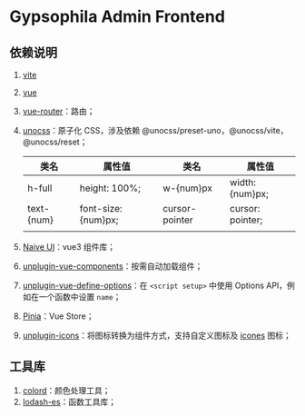 # Gypsophila Admin Frontend

## 依赖说明

1. [vite](https://cn.vitejs.dev/)

2. [vue](https://cn.vuejs.org/)

3. [vue-router](https://router.vuejs.org/zh/introduction.html)：路由；

4. [unocss](https://zhuanlan.zhihu.com/p/425814828?utm_medium=social&utm_oi=31225867665408)：原子化 CSS，涉及依赖 @unocss/preset-uno，@unocss/vite，@unocss/reset；

   | 类名       | 属性值              | 类名           | 属性值           |
   | ---------- | ------------------- | -------------- | ---------------- |
   | h-full     | height: 100%;       | w-{num}px      | width: {num}px;  |
   | text-{num} | font-size: {num}px; | cursor-pointer | cursor: pointer; |
   |            |                     |                |                  |

5. [Naive UI](https://www.naiveui.com/zh-CN/light)：vue3 组件库；

6. [unplugin-vue-components](https://github.com/antfu/unplugin-vue-components)：按需自动加载组件；

7. [unplugin-vue-define-options](https://github.com/sxzz/unplugin-vue-macros/tree/main/packages/define-options#readme)：在 `<script setup>` 中使用 Options API，例如在一个函数中设置 `name`；

8. [Pinia](https://pinia.vuejs.org/zh/index.html)：Vue Store；

9. [unplugin-icons](https://github.com/antfu/unplugin-icons)：将图标转换为组件方式，支持自定义图标及 [icones](https://icones.js.org/) 图标；

## 工具库

1. [colord](https://github.com/omgovich/colord)：颜色处理工具；
2. [lodash-es](https://lodash.com/docs/4.17.15)：函数工具库；

